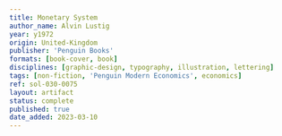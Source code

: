 ```yaml
---
title: Monetary System
author_name: Alvin Lustig
year: y1972
origin: United-Kingdom
publisher: 'Penguin Books'
formats: [book-cover, book]
disciplines: [graphic-design, typography, illustration, lettering]
tags: [non-fiction, 'Penguin Modern Economics', economics]
ref: sol-030-0075
layout: artifact
status: complete
published: true
date_added: 2023-03-10
---
```

